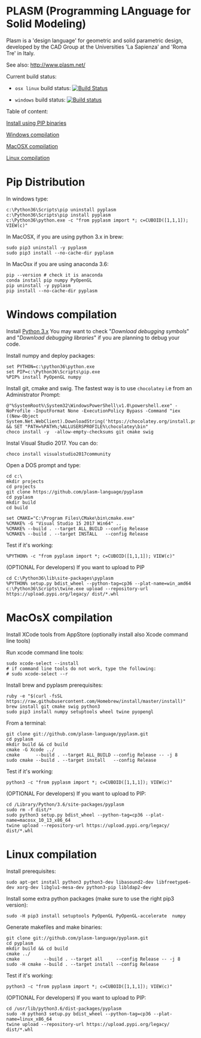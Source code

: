 PLASM (Programming LAnguage for Solid Modeling)
===============================================

Plasm is a 'design language' for geometric and solid parametric design, 
developed by the CAD Group at the Universities 'La Sapienza' and 'Roma Tre' in Italy.

See also: http://www.plasm.net/

Current build status:

* `osx linux` build status: [![Build Status](https://travis-ci.org/plasm-language/pyplasm.svg?branch=master)](https://travis-ci.org/plasm-language/pyplasm)

* `windows` build status:   [![Build status](https://ci.appveyor.com/api/projects/status/x0k7gxjra4at835g?svg=true)](https://ci.appveyor.com/project/scrgiorgio/pyplasm)


Table of content:

[Install using PIP binaries](#pip-distribution)

[Windows compilation](#windows-compilation)

[MacOSX compilation](#macosx-compilation)

[Linux compilation](#linux-compilation)


# Pip Distribution


In windows type:

```
c:\Python36\Scripts\pip uninstall pyplasm
c:\Python36\Scripts\pip install pyplasm
c:\Python36\python.exe -c "from pyplasm import *; c=CUBOID([1,1,1]); VIEW(c)"
```

In MacOSX, if you are using python 3.x in brew:

```
sudo pip3 uninstall -y pyplasm
sudo pip3 install --no-cache-dir pyplasm
```

In MacOsx if you are using anaconda 3.6:

```
pip --version # check it is anaconda
conda install pip numpy PyOpenGL
pip uninstall -y pyplasm
pip install --no-cache-dir pyplasm

```


# Windows compilation 

Install [Python 3.x](https://www.python.org/ftp/python/3.6.3/python-3.6.3-amd64.exe) 
You may want to check "*Download debugging symbols*" and "*Download debugging libraries*" if you are planning to debug your code. 

Install numpy and deploy packages:

```
set PYTHON=c:\python36\python.exe
set PIP=c:\Python36\Scripts\pip.exe
%PIP% install PyOpenGL numpy
```

Install git, cmake and swig. The fastest way is to use `chocolatey` i.e from an Administrator Prompt:

```
@"%SystemRoot%\System32\WindowsPowerShell\v1.0\powershell.exe" -NoProfile -InputFormat None -ExecutionPolicy Bypass -Command "iex ((New-Object System.Net.WebClient).DownloadString('https://chocolatey.org/install.ps1'))" && SET "PATH=%PATH%;%ALLUSERSPROFILE%\chocolatey\bin"
choco install -y  -allow-empty-checksums git cmake swig
```

Instal Visual Studio 2017. You can do:

```
choco install visualstudio2017community
```

Open a DOS prompt and type:

```
cd c:\
mkdir projects
cd projects
git clone https://github.com/plasm-language/pyplasm
cd pyplasm
mkdir build
cd build

set CMAKE="C:\Program Files\CMake\bin\cmake.exe"
%CMAKE% -G "Visual Studio 15 2017 Win64" ..
%CMAKE% --build . --target ALL_BUILD --config Release
%CMAKE% --build . --target INSTALL   --config Release
```

Test if it's working:

```
%PYTHON% -c "from pyplasm import *; c=CUBOID([1,1,1]); VIEW(c)"
```

(OPTIONAL For developers) If you want to upload to PIP
```
cd C:\Python36\lib\site-packages\pyplasm
%PYTHON% setup.py bdist_wheel --python-tag=cp36 --plat-name=win_amd64 
c:\Python36\Scripts\twine.exe upload --repository-url https://upload.pypi.org/legacy/ dist/*.whl
```

# MacOsX compilation 

Install XCode tools from AppStore (optionally install also Xcode command line tools)

Run xcode command line tools:
```
sudo xcode-select --install
# if command line tools do not work, type the following:
# sudo xcode-select --r
```

Install brew and pyplasm prerequisites:

```
ruby -e "$(curl -fsSL https://raw.githubusercontent.com/Homebrew/install/master/install)"
brew install git cmake swig python3
sudo pip3 install numpy setuptools wheel twine pyopengl
```

From a terminal:

```
git clone git://github.com/plasm-language/pyplasm.git
cd pyplasm
mkdir build && cd build
cmake -G Xcode ../
cmake      --build . --target ALL_BUILD --config Release -- -j 8
sudo cmake --build . --target install   --config Release 
```

Test if it's working:

```
python3 -c "from pyplasm import *; c=CUBOID([1,1,1]); VIEW(c)"
```

(OPTIONAL For developers) If you want to upload to PIP:

```
cd /Library/Python/3.6/site-packages/pyplasm
sudo rm -f dist/*
sudo python3 setup.py bdist_wheel --python-tag=cp36 --plat-name=macosx_10_13_x86_64 
twine upload --repository-url https://upload.pypi.org/legacy/ dist/*.whl
```

# Linux compilation

Install prerequisites:

```
sudo apt-get install python3 python3-dev libasound2-dev libfreetype6-dev xorg-dev libglu1-mesa-dev python3-pip libldap2-dev
```

Install some extra python packages (make sure to use the right pip3 version):

```
sudo -H pip3 install setuptools PyOpenGL PyOpenGL-accelerate  numpy
```

Generate makefiles and make binaries:

```
git clone git://github.com/plasm-language/pyplasm.git
cd pyplasm
mkdir build && cd build
cmake ../
cmake         --build . --target all     --config Release -- -j 8
sudo -H cmake --build . --target install --config Release 
```

Test if it's working:

```
python3 -c "from pyplasm import *; c=CUBOID([1,1,1]); VIEW(c)"
```

(OPTIONAL For developers) If you want to upload to PIP:

```
cd /usr/lib/python3.6/dist-packages/pyplasm
sudo -H python3 setup.py bdist_wheel --python-tag=cp36 --plat-name=linux_x86_64 
twine upload --repository-url https://upload.pypi.org/legacy/ dist/*.whl
```